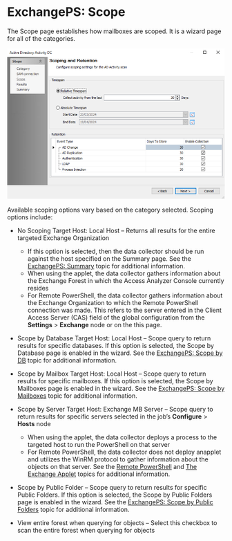 # ExchangePS: Scope

The Scope page establishes how mailboxes are scoped. It is a wizard page for all of the categories.

![ExchangePS Data Collector Wizard Scope page](/static/img/product_docs/activitymonitor/config/activedirectory/scope.png)

Available scoping options vary based on the category selected. Scoping options include:

- No Scoping Target Host: Local Host – Returns all results for the entire targeted Exchange Organization

  - If this option is selected, then the data collector should be run against the host specified on the Summary page. See the [ExchangePS: Summary](/docs/product_docs/accessanalyzer/accessanalyzer/enterpriseauditor/admin/datacollector/exchangeps/summary.md) topic for additional information.
  - When using the applet, the data collector gathers information about the Exchange Forest in which the Access Analyzer Console currently resides
  - For Remote PowerShell, the data collector gathers information about the Exchange Organization to which the Remote PowerShell connection was made. This refers to the server entered in the Client Access Server (CAS) field of the global configuration from the __Settings__ > __Exchange__ node or on the this page.
- Scope by Database Target Host: Local Host – Scope query to return results for specific databases. If this option is selected, the Scope by Database page is enabled in the wizard. See the [ExchangePS: Scope by DB](/docs/product_docs/accessanalyzer/accessanalyzer/enterpriseauditor/admin/datacollector/exchangeps/scopedatabases.md) topic for additional information.
- Scope by Mailbox Target Host: Local Host – Scope query to return results for specific mailboxes. If this option is selected, the Scope by Mailboxes page is enabled in the wizard. See the [ExchangePS: Scope by Mailboxes](/docs/product_docs/accessanalyzer/accessanalyzer/enterpriseauditor/admin/datacollector/exchangeps/scopemailboxes.md) topic for additional information.
- Scope by Server Target Host: Exchange MB Server – Scope query to return results for specific servers selected in the job’s __Configure__ > __Hosts__ node

  - When using the applet, the data collector deploys a process to the targeted host to run the PowerShell on that server
  - For Remote PowerShell, the data collector does not deploy anapplet and utilizes the WinRM protocol to gather information about the objects on that server. See the [Remote PowerShell](/docs/product_docs/accessanalyzer/accessanalyzer/enterpriseauditor/admin/datacollector/exchangeps/overview.md#Remote-PowerShell) and [The Exchange Applet](/docs/product_docs/accessanalyzer/accessanalyzer/enterpriseauditor/admin/datacollector/exchangeps/overview.md#The-Exchange-Applet) topics for additional information.
- Scope by Public Folder – Scope query to return results for specific Public Folders. If this option is selected, the Scope by Public Folders page is enabled in the wizard. See the [ExchangePS: Scope by Public Folders](/docs/product_docs/accessanalyzer/accessanalyzer/enterpriseauditor/admin/datacollector/exchangeps/scopepublicfolders.md) topic for additional information.
- View entire forest when querying for objects – Select this checkbox to scan the entire forest when querying for objects
